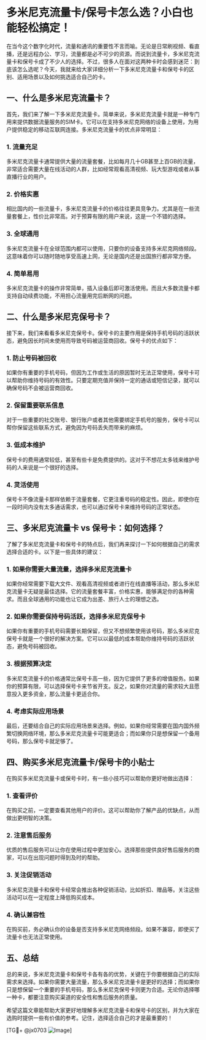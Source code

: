 # 多米尼克流量卡/保号卡怎么选？小白也能轻松搞定！

在当今这个数字化时代，流量和通讯的重要性不言而喻。无论是日常刷视频、看直播，还是远程办公、学习，流量都是必不可少的资源。而说到流量卡，多米尼克流量卡和保号卡成了不少人的选择。不过，很多人在面对这两种卡时会感到迷茫：到底该怎么选呢？今天，我就来给大家详细分析一下多米尼克流量卡和保号卡的区别、适用场景以及如何挑选适合自己的卡。

## 一、什么是多米尼克流量卡？

首先，我们来了解一下多米尼克流量卡。简单来说，多米尼克流量卡就是一种专门用来提供数据流量服务的SIM卡。它可以在支持多米尼克网络的设备上使用，为用户提供稳定的移动互联网连接。多米尼克流量卡的优点非常明显：

### 1. 流量充足
多米尼克流量卡通常提供大量的流量套餐，比如每月几十GB甚至上百GB的流量，非常适合需要大量在线活动的人群，比如经常观看高清视频、玩大型游戏或者从事直播行业的用户。

### 2. 价格实惠
相比国内的一些流量卡，多米尼克流量卡的价格往往更具竞争力。尤其是在一些流量套餐上，性价比非常高。对于预算有限的用户来说，这是一个不错的选择。

### 3. 全球通用
多米尼克流量卡在全球范围内都可以使用，只要你的设备支持多米尼克网络频段。这意味着你可以随时随地享受高速上网，无论是国内还是出国旅行都非常方便。

### 4. 简单易用
多米尼克流量卡的操作非常简单，插入设备后即可激活使用。而且大多数流量卡都支持自动续费功能，不用担心流量用完后断网的问题。

## 二、什么是多米尼克保号卡？

接下来，我们来看看多米尼克保号卡。保号卡的主要作用是保持手机号码的活跃状态，避免因长时间未使用而导致号码被运营商回收。保号卡的优点如下：

### 1. 防止号码被回收
如果你有重要的手机号码，但因为工作或生活的原因暂时无法正常使用，保号卡可以帮助你维持号码的有效性。只要定期充值并保持一定的通话或短信记录，就可以确保号码不会被运营商回收。

### 2. 保留重要联系信息
对于一些重要的社交账号、银行账户或者其他需要绑定手机号的服务，保号卡可以帮你保留这些联系方式，避免因为号码丢失而带来的麻烦。

### 3. 低成本维护
保号卡的费用通常较低，甚至有些卡是免费提供的。这对于不想花太多钱来维护号码的人来说是一个很好的选择。

### 4. 灵活使用
保号卡不像流量卡那样依赖于流量套餐，它更注重号码的稳定性。因此，即使你在一段时间内没有太多通话需求，也可以通过保号卡来维持号码的正常状态。

## 三、多米尼克流量卡 vs 保号卡：如何选择？

了解了多米尼克流量卡和保号卡的特点后，我们再来探讨一下如何根据自己的需求选择合适的卡。以下是一些具体的建议：

### 1. 如果你需要大量流量，选择多米尼克流量卡
如果你经常需要下载大文件、观看高清视频或者进行在线直播等活动，那么多米尼克流量卡无疑是最佳选择。它的流量套餐丰富，价格实惠，能够满足你的各种需求。而且全球通用的功能也让它成为出差、旅行人士的理想之选。

### 2. 如果你需要保持号码活跃，选择多米尼克保号卡
如果你有重要的手机号码需要长期保留，但又不想频繁使用该号码，那么多米尼克保号卡就是一个很好的解决方案。它可以以最低的成本帮助你维持号码的活跃状态，避免号码被回收。

### 3. 根据预算决定
多米尼克流量卡的价格通常比保号卡高一些，因为它提供了更多的增值服务。如果你的预算有限，可以选择保号卡来节省开支。反之，如果你对流量的需求较大且愿意投入更多资金，那么流量卡更适合你。

### 4. 考虑实际应用场景
最后，还要结合自己的实际应用场景来选择。例如，如果你经常需要在国内国外频繁切换网络环境，那么多米尼克流量卡可能更适合；而如果你只是想保留一个备用号码，那么保号卡就足够了。

## 四、购买多米尼克流量卡/保号卡的小贴士

在购买多米尼克流量卡或保号卡时，有一些小技巧可以帮助你更好地做出选择：

### 1. 查看评价
在购买之前，一定要查看其他用户的评价。这可以帮助你了解产品的优缺点，从而做出更明智的决策。

### 2. 注意售后服务
优质的售后服务可以让你在使用过程中更加安心。选择那些提供良好售后服务的商家，可以在出现问题时得到及时的帮助。

### 3. 关注促销活动
多米尼克流量卡和保号卡经常会推出各种促销活动，比如折扣、赠品等。关注这些活动可以在一定程度上降低购买成本。

### 4. 确认兼容性
在购买前，务必确认你的设备是否支持多米尼克网络频段。如果不兼容，即使买了流量卡也无法正常使用。

## 五、总结

总的来说，多米尼克流量卡和保号卡各有各的优势，关键在于你要根据自己的实际需求来选择。如果你需要大量流量，那么多米尼克流量卡是更好的选择；而如果你只是想保留一个重要的手机号码，那么多米尼克保号卡则更为合适。无论你选择哪一种卡，都要注意购买渠道的安全性和售后服务的质量。

希望这篇文章能帮助大家更好地理解多米尼克流量卡和保号卡的区别，并为大家在选购时提供一些有价值的参考。记住，选择适合自己的才是最重要的！

[TG💪+ @jx0703 ![Image](https://github.com/user-attachments/assets/dbca1d08-cadb-493c-b0ec-ad6f7a83f270)]